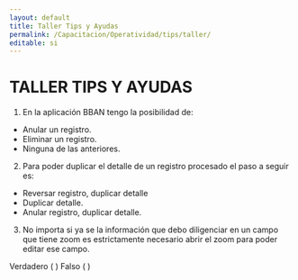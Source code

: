 ```yaml
---
layout: default
title: Taller Tips y Ayudas
permalink: /Capacitacion/Operatividad/tips/taller/
editable: si
---
```


# TALLER TIPS Y AYUDAS


1) En la aplicación BBAN tengo la posibilidad de:  

- Anular un registro.  
- Eliminar un registro.  
- Ninguna de las anteriores.  

2) Para poder duplicar el detalle de un registro procesado el paso a seguir es:  

- Reversar registro, duplicar detalle  
- Duplicar detalle.  
- Anular registro, duplicar detalle.  

3) No importa si ya se la información que debo diligenciar en un campo que tiene zoom es estrictamente necesario abrir el zoom para poder editar ese campo.  

Verdadero ( ) Falso ( )




